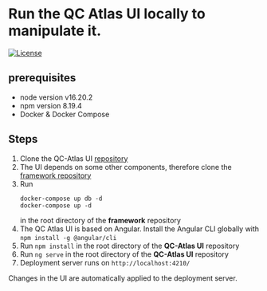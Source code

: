 # Run the QC Atlas UI locally to manipulate it.
[![License](https://img.shields.io/badge/License-Apache%202.0-blue.svg)](https://opensource.org/licenses/Apache-2.0)
## prerequisites
- node version v16.20.2
- npm version 8.19.4
- Docker & Docker Compose

## Steps
1. Clone the QC-Atlas UI [repository](https://github.com/aldekal/qc-atlas-ui.git)
2. The UI depends on some other components, therefore clone the [framework repository](https://github.com/aldekal/bloqcat-framework.git)
3. Run 
    ```shell 
    docker-compose up db -d
    docker-compose up -d
    ```
    in the root directory of the **framework** repository
4. The QC Atlas UI is based on Angular. Install the Angular CLI globally with `npm install -g @angular/cli`
5. Run `npm install` in the root directory of the **QC-Atlas UI** repository
6. Run `ng serve` in the root directory of the **QC-Atlas UI** repository
7. Deployment server runs on `http://localhost:4210/`

Changes in the UI are automatically applied to the deployment server.